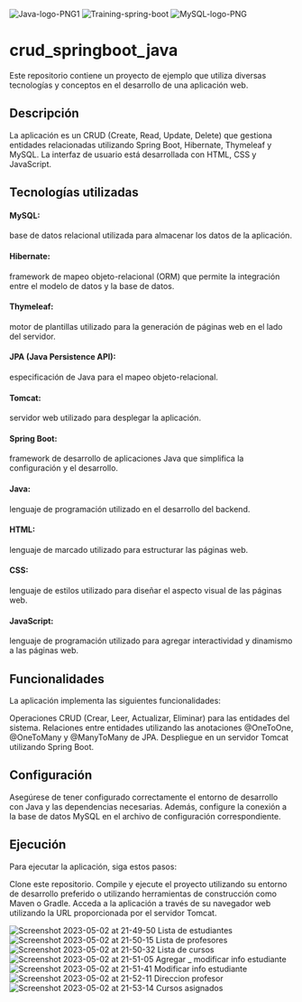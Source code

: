 
![Java-logo-PNG1](https://github.com/faol0630/crud_springboot_java/assets/63832065/529fb751-016c-4c5d-9cfc-0abbc65622b5)
![Training-spring-boot](https://github.com/faol0630/crud_springboot_java/assets/63832065/8f471d33-6032-4a40-bfb5-3a76c1e580f6)
![MySQL-logo-PNG](https://github.com/faol0630/crud_springboot_java/assets/63832065/dcc7a40a-f1a1-4923-9ed4-6fe846f6533e)


# crud_springboot_java

Este repositorio contiene un proyecto de ejemplo que utiliza diversas tecnologías y conceptos en el desarrollo de una aplicación web.

## Descripción
La aplicación es un CRUD (Create, Read, Update, Delete) que gestiona entidades relacionadas utilizando Spring Boot, Hibernate, Thymeleaf y MySQL. La interfaz de usuario está desarrollada con HTML, CSS y JavaScript.

## Tecnologías utilizadas
#### MySQL: 
base de datos relacional utilizada para almacenar los datos de la aplicación.
#### Hibernate: 
framework de mapeo objeto-relacional (ORM) que permite la integración entre el modelo de datos y la base de datos.
#### Thymeleaf: 
motor de plantillas utilizado para la generación de páginas web en el lado del servidor.
#### JPA (Java Persistence API): 
especificación de Java para el mapeo objeto-relacional.
#### Tomcat: 
servidor web utilizado para desplegar la aplicación.
#### Spring Boot: 
framework de desarrollo de aplicaciones Java que simplifica la configuración y el desarrollo.
#### Java: 
lenguaje de programación utilizado en el desarrollo del backend.
#### HTML: 
lenguaje de marcado utilizado para estructurar las páginas web.
#### CSS: 
lenguaje de estilos utilizado para diseñar el aspecto visual de las páginas web.
#### JavaScript: 
lenguaje de programación utilizado para agregar interactividad y dinamismo a las páginas web.

## Funcionalidades
La aplicación implementa las siguientes funcionalidades:

Operaciones CRUD (Crear, Leer, Actualizar, Eliminar) para las entidades del sistema.
Relaciones entre entidades utilizando las anotaciones @OneToOne, @OneToMany y @ManyToMany de JPA.
Despliegue en un servidor Tomcat utilizando Spring Boot.

## Configuración
Asegúrese de tener configurado correctamente el entorno de desarrollo con Java y las dependencias necesarias. 
Además, configure la conexión a la base de datos MySQL en el archivo de configuración correspondiente.

## Ejecución
Para ejecutar la aplicación, siga estos pasos:

Clone este repositorio.
Compile y ejecute el proyecto utilizando su entorno de desarrollo preferido o utilizando herramientas de construcción como Maven o Gradle.
Acceda a la aplicación a través de su navegador web utilizando la URL proporcionada por el servidor Tomcat.


![Screenshot 2023-05-02 at 21-49-50 Lista de estudiantes](https://user-images.githubusercontent.com/63832065/235773725-bf99e21f-e438-49bb-b473-2f2de766e109.png)
![Screenshot 2023-05-02 at 21-50-15 Lista de profesores](https://user-images.githubusercontent.com/63832065/235773748-c9a90537-49f2-438d-b582-df77b3d57c46.png)
![Screenshot 2023-05-02 at 21-50-32 Lista de cursos](https://user-images.githubusercontent.com/63832065/235773760-4f1399f9-c3ad-446e-909f-b279e0a2245e.png)
![Screenshot 2023-05-02 at 21-51-05 Agregar _ modificar info estudiante](https://user-images.githubusercontent.com/63832065/235773769-26a4d897-49ab-44df-96c0-a56962dcdb57.png)
![Screenshot 2023-05-02 at 21-51-41 Modificar info estudiante](https://user-images.githubusercontent.com/63832065/235773796-d2980434-f3ed-484e-b65e-d96dcab5e5be.png)
![Screenshot 2023-05-02 at 21-52-11 Direccion profesor](https://user-images.githubusercontent.com/63832065/235773816-89f4692e-55ee-4604-931b-3534da73c5fa.png)
![Screenshot 2023-05-02 at 21-53-14 Cursos asignados](https://user-images.githubusercontent.com/63832065/235773822-f2935cf5-f84c-439f-8161-becd5fea6ffa.png)
